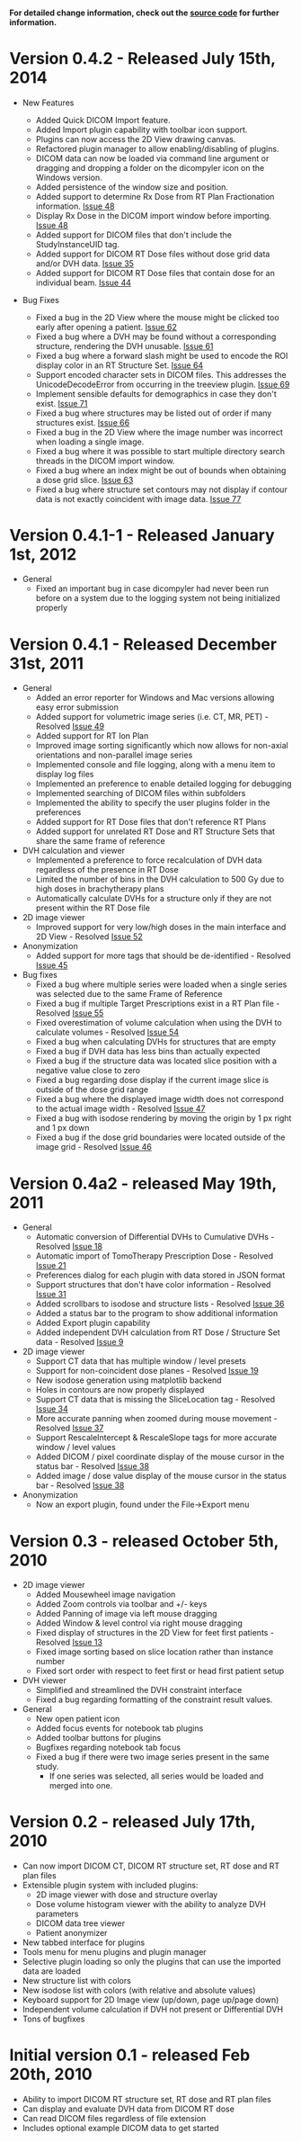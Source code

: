#### For detailed change information, check out the [source code](http://code.google.com/p/dicompyler/source/list) for further information. ####

# Version 0.4.2 - Released July 15th, 2014 #

  * New Features
    * Added Quick DICOM Import feature.
    * Added Import plugin capability with toolbar icon support.
    * Plugins can now access the 2D View drawing canvas.
    * Refactored plugin manager to allow enabling/disabling of plugins.
    * DICOM data can now be loaded via command line argument or dragging and dropping a folder on the dicompyler icon on the Windows version.
    * Added persistence of the window size and position.
    * Added support to determine Rx Dose from RT Plan Fractionation information. [Issue 48](http://code.google.com/p/dicompyler/issues/detail?id=48)
    * Display Rx Dose in the DICOM import window before importing. [Issue 48](http://code.google.com/p/dicompyler/issues/detail?id=48)
    * Added support for DICOM files that don't include the StudyInstanceUID tag.
    * Added support for DICOM RT Dose files without dose grid data and/or DVH data. [Issue 35](http://code.google.com/p/dicompyler/issues/detail?id=35)
    * Added support for DICOM RT Dose files that contain dose for an individual beam. [Issue 44](http://code.google.com/p/dicompyler/issues/detail?id=44)

  * Bug Fixes
    * Fixed a bug in the 2D View where the mouse might be clicked too early after opening a patient. [Issue 62](http://code.google.com/p/dicompyler/issues/detail?id=62)
    * Fixed a bug where a DVH may be found without a corresponding structure, rendering the DVH unusable. [Issue 61](http://code.google.com/p/dicompyler/issues/detail?id=61)
    * Fixed a bug where a forward slash might be used to encode the ROI display color in an RT Structure Set. [Issue 64](http://code.google.com/p/dicompyler/issues/detail?id=64)
    * Support encoded character sets in DICOM files. This addresses the UnicodeDecodeError from occurring in the treeview plugin. [Issue 69](http://code.google.com/p/dicompyler/issues/detail?id=69)
    * Implement sensible defaults for demographics in case they don't exist. [Issue 71](http://code.google.com/p/dicompyler/issues/detail?id=71)
    * Fixed a bug where structures may be listed out of order if many structures exist. [Issue 66](http://code.google.com/p/dicompyler/issues/detail?id=66)
    * Fixed a bug in the 2D View where the image number was incorrect when loading a single image.
    * Fixed a bug where it was possible to start multiple directory search threads in the DICOM import window.
    * Fixed a bug where an index might be out of bounds when obtaining a dose grid slice. [Issue 63](http://code.google.com/p/dicompyler/issues/detail?id=63)
    * Fixed a bug where structure set contours may not display if contour data is not exactly coincident with image data. [Issue 77](http://code.google.com/p/dicompyler/issues/detail?id=77)

# Version 0.4.1-1 - Released January 1st, 2012 #

  * General
    * Fixed an important bug in case dicompyler had never been run before on a system due to the logging system not being initialized properly

# Version 0.4.1 - Released December 31st, 2011 #

  * General
    * Added an error reporter for Windows and Mac versions allowing easy error submission
    * Added support for volumetric image series (i.e. CT, MR, PET) - Resolved [Issue 49](http://code.google.com/p/dicompyler/issues/detail?id=49)
    * Added support for RT Ion Plan
    * Improved image sorting significantly which now allows for non-axial orientations and non-parallel image series
    * Implemented console and file logging, along with a menu item to display log files
    * Implemented an preference to enable detailed logging for debugging
    * Implemented searching of DICOM files within subfolders
    * Implemented the ability to specify the user plugins folder in the preferences
    * Added support for RT Dose files that don't reference RT Plans
    * Added support for unrelated RT Dose and RT Structure Sets that share the same frame of reference
  * DVH calculation and viewer
    * Implemented a preference to force recalculation of DVH data regardless of the presence in RT Dose
    * Limited the number of bins in the DVH calculation to 500 Gy due to high doses in brachytherapy plans
    * Automatically calculate DVHs for a structure only if they are not present within the RT Dose file
  * 2D image viewer
    * Improved support for very low/high doses in the main interface and 2D View - Resolved [Issue 52](http://code.google.com/p/dicompyler/issues/detail?id=52)
  * Anonymization
    * Added support for more tags that should be de-identified - Resolved [Issue 45](http://code.google.com/p/dicompyler/issues/detail?id=45)
  * Bug fixes
    * Fixed a bug where multiple series were loaded when a single series was selected due to the same Frame of Reference
    * Fixed a bug if multiple Target Prescriptions exist in a RT Plan file - Resolved [Issue 55](http://code.google.com/p/dicompyler/issues/detail?id=55)
    * Fixed overestimation of volume calculation when using the DVH to calculate volumes - Resolved [Issue 54](http://code.google.com/p/dicompyler/issues/detail?id=54)
    * Fixed a bug when calculating DVHs for structures that are empty
    * Fixed a bug if DVH data has less bins than actually expected
    * Fixed a bug if the structure data was located slice position with a negative value close to zero
    * Fixed a bug regarding dose display if the current image slice is outside of the dose grid range
    * Fixed a bug where the displayed image width does not correspond to the actual image width - Resolved [Issue 47](http://code.google.com/p/dicompyler/issues/detail?id=47)
    * Fixed a bug with isodose rendering by moving the origin by 1 px right and 1 px down
    * Fixed a bug if the dose grid boundaries were located outside of the image grid - Resolved [Issue 46](http://code.google.com/p/dicompyler/issues/detail?id=46)

# Version 0.4a2 - released May 19th, 2011 #

  * General
    * Automatic conversion of Differential DVHs to Cumulative DVHs - Resolved [Issue 18](http://code.google.com/p/dicompyler/issues/detail?id=18)
    * Automatic import of TomoTherapy Prescription Dose - Resolved [Issue 21](http://code.google.com/p/dicompyler/issues/detail?id=21)
    * Preferences dialog for each plugin with data stored in JSON format
    * Support structures that don't have color information - Resolved [Issue 31](http://code.google.com/p/dicompyler/issues/detail?id=31)
    * Added scrollbars to isodose and structure lists - Resolved [Issue 36](http://code.google.com/p/dicompyler/issues/detail?id=36)
    * Added a status bar to the program to show additional information
    * Added Export plugin capability
    * Added independent DVH calculation from RT Dose / Structure Set data - Resolved [Issue 9](http://code.google.com/p/dicompyler/issues/detail?id=9)
  * 2D image viewer
    * Support CT data that has multiple window / level presets
    * Support for non-coincident dose planes - Resolved [Issue 19](http://code.google.com/p/dicompyler/issues/detail?id=19)
    * New isodose generation using matplotlib backend
    * Holes in contours are now properly displayed
    * Support CT data that is missing the SliceLocation tag - Resolved [Issue 34](http://code.google.com/p/dicompyler/issues/detail?id=34)
    * More accurate panning when zoomed during mouse movement - Resolved [Issue 37](http://code.google.com/p/dicompyler/issues/detail?id=37)
    * Support RescaleIntercept & RescaleSlope tags for more accurate window / level values
    * Added DICOM / pixel coordinate display of the mouse cursor in the status bar - Resolved [Issue 38](http://code.google.com/p/dicompyler/issues/detail?id=38)
    * Added image / dose value display of the mouse cursor in the status bar - Resolved [Issue 38](http://code.google.com/p/dicompyler/issues/detail?id=38)
  * Anonymization
    * Now an export plugin, found under the File->Export menu

# Version 0.3 - released October 5th, 2010 #

  * 2D image viewer
    * Added Mousewheel image navigation
    * Added Zoom controls via toolbar and +/- keys
    * Added Panning of image via left mouse dragging
    * Added Window & level control via right mouse dragging
    * Fixed display of structures in the 2D View for feet first patients - Resolved [Issue 13](http://code.google.com/p/dicompyler/issues/detail?id=13)
    * Fixed image sorting based on slice location rather than instance number
    * Fixed sort order with respect to feet first or head first patient setup
  * DVH viewer
    * Simplified and streamlined the DVH constraint interface
    * Fixed a bug regarding formatting of the constraint result values.
  * General
    * New open patient icon
    * Added focus events for notebook tab plugins
    * Added toolbar buttons for plugins
    * Bugfixes regarding notebook tab focus
    * Fixed a bug if there were two image series present in the same study.
      * If one series was selected, all series would be loaded and merged into one.

# Version 0.2 - released July 17th, 2010 #

  * Can now import DICOM CT, DICOM RT structure set, RT dose and RT plan files
  * Extensible plugin system with included plugins:
    * 2D image viewer with dose and structure overlay
    * Dose volume histogram viewer with the ability to analyze DVH parameters
    * DICOM data tree viewer
    * Patient anonymizer
  * New tabbed interface for plugins
  * Tools menu for menu plugins and plugin manager
  * Selective plugin loading so only the plugins that can use the imported data are loaded
  * New structure list with colors
  * New isodose list with colors (with relative and absolute values)
  * Keyboard support for 2D Image view (up/down, page up/page down)
  * Independent volume calculation if DVH not present or Differential DVH
  * Tons of bugfixes

# Initial version 0.1 - released Feb 20th, 2010 #

  * Ability to import DICOM RT structure set, RT dose and RT plan files
  * Can display and evaluate DVH data from DICOM RT dose
  * Can read DICOM files regardless of file extension
  * Includes optional example DICOM data to get started